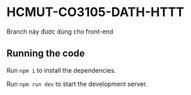 # HCMUT-CO3105-DATH-HTTT
Branch này được dùng cho front-end

  ## Running the code

  Run `npm i` to install the dependencies.

  Run `npm run dev` to start the development server.
  
